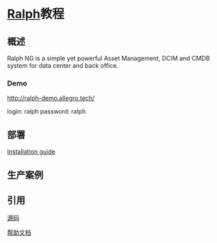 # [Ralph](http://ralph.allegro.tech)教程

## 概述

Ralph NG is a simple yet powerful Asset Management, DCIM and CMDB system for data center and back office.




### Demo
http://ralph-demo.allegro.tech/

login: ralph
password: ralph


## 部署

[Installation guide](http://ralph-ng.readthedocs.io/en/latest/installation/installation/)



## 生产案例





## 引用


[源码](https://github.com/allegro/ralph)

[帮助文档](http://ralph-ng.readthedocs.io/en/latest/)

[]()

